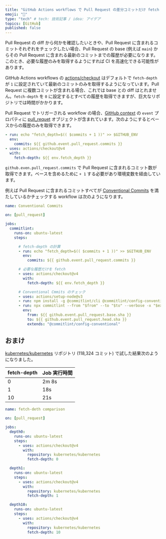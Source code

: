 ```yaml
---
title: "GitHub Actions workflows で Pull Request の差分コミットだけ fetch する"
emoji: "🐙"
type: "tech" # tech: 技術記事 / idea: アイデア
topics: [GitHub]
published: false
---
```


Pull Request の diff から何かを確認したいときや、Pull Request に含まれるコミットそれぞれをチェックしたい場合、Pull Request の base (例えば `main`) からその Pull Request に含まれる最新のコミットまでの履歴が必要になります。このとき、必要な履歴のみを取得するようにすれば CI を高速化できる可能性があります。

GitHub Actions workflows の [actions/checkout](https://github.com/actions/checkout) はデフォルトで `fetch-depth` が `1` に設定されていて最新のコミットのみを取得するようになっています。Pull Request に複数コミットが含まれる場合、これでは base との diff はとれません。`fetch-depth` を `0` に設定するとすべての履歴を取得できますが、巨大なリポジトリでは時間がかかります。

Pull Request でトリガーされる workflow の場合、[GitHub context](https://docs.github.com/en/actions/learn-github-actions/contexts#github-context) の `event` プロパティに [pull_requet](https://docs.github.com/en/webhooks/webhook-events-and-payloads#pull_request) オブジェクトが含まれています。次のようにするとベースからの履歴のみを取得できます。

```yaml
- run: echo "fetch_depth=$(( $commits + 1 ))" >> $GITHUB_ENV
  env:
    commits: ${{ github.event.pull_request.commits }}
- uses: actions/checkout@v4
  with:
    fetch-depth: ${{ env.fetch_depth }}
```

`github.even.pull_request.commits` で Pull Request に含まれるコミット数が取得できます。ベースを含めるために `+ 1` する必要があり環境変数を経由しています。

例えば Pull Request に含まれるコミットすべてが [Conventional Commits](https://www.conventionalcommits.org/en/v1.0.0/) を満たしているかチェックする workflow は次のようになります。

```yaml
name: Conventional Commits

on: [pull_request]

jobs:
  commitlint:
    runs-on: ubuntu-latest
    steps:

      # fetch-depth の計算
      - run: echo "fetch_depth=$(( $commits + 1 ))" >> $GITHUB_ENV
        env:
          commits: ${{ github.event.pull_request.commits }}

      # 必要な履歴だけを fetch
      - uses: actions/checkout@v4
        with:
          fetch-depth: ${{ env.fetch_depth }}

      # Conventional Cmmits のチェック
      - uses: actions/setup-node@v3
      - run: npm install -g @commitlint/cli @commitlint/config-conventional
      - run: npx commitlint --from "$from" --to "$to" --verbose -x "$extends"
        env:
          from: ${{ github.event.pull_request.base.sha }}
          to: ${{ github.event.pull_request.head.sha }}
          extends: "@commitlint/config-conventional"
```

## おまけ

[kubernetes/kubernetes](https://github.com/kubernetes/kubernetes) リポジトリ (118,324 コミット) で試した結果次のようになりました。

| fetch-depth | Job 実行時間 |
|-------------|-------------|
| 0 | 2m 8s |
| 1 | 18s |
| 10 | 21s |

```yaml
name: fetch-deth comparison

on: [pull_request]

jobs:
  depth0:
    runs-on: ubuntu-latest
    steps:
      - uses: actions/checkout@v4
        with:
          repository: kubernetes/kubernetes
          fetch-depth: 0

  depth1:
    runs-on: ubuntu-latest
    steps:
      - uses: actions/checkout@v4
        with:
          repository: kubernetes/kubernetes
          fetch-depth: 1

  depth10:
    runs-on: ubuntu-latest
    steps:
      - uses: actions/checkout@v4
        with:
          repository: kubernetes/kubernetes
          fetch-depth: 10
```